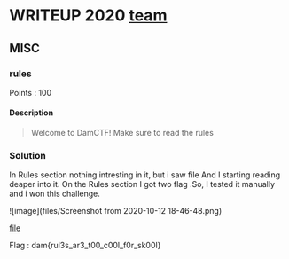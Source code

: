 # WRITEUP 2020 [team](https://ctftime.org/team/135396) 

## MISC 
### rules
Points : 100

#### Description
> Welcome to DamCTF! Make sure to read the rules

### Solution

 In Rules section nothing intresting in it, but i saw file And I starting reading deaper into it. 
 On the Rules section I got two flag .So, I tested it manually and i won this challenge.  
 
 ![image](files/Screenshot from 2020-10-12 18-46-48.png)
 
 [file](https://github.com/lightningsarp/CTF-Players/blob/master/2020/DAMCTF/files/DamCTF%202020%20Rules%20%2B%20Details%20-%20Google%20Docs.pdf)
 
 Flag : dam{rul3s_ar3_t00_c00l_f0r_sk00l}
